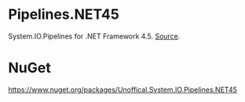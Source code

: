 # Pipelines.NET45
System.IO.Pipelines for .NET Framework 4.5. [Source](https://github.com/dotnet/corefx/tree/8afa2cdfc6c16b381ccab80c11bf5349fd5b1c21/src/System.IO.Pipelines/src).

# NuGet
https://www.nuget.org/packages/Unoffical.System.IO.Pipelines.NET45
